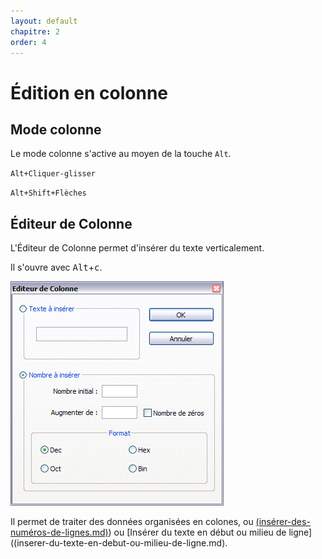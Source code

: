 ```yaml
---
layout: default
chapitre: 2
order: 4
---
```

# Édition en colonne

## Mode colonne

Le mode colonne s'active au moyen de la touche `Alt`.

`Alt+Cliquer-glisser`

`Alt+Shift+Flèches`

## Éditeur de Colonne

L'Éditeur de Colonne permet d'insérer du texte verticalement.

Il s'ouvre avec <kbd>Alt</kbd>+<kbd>c</kbd>.

![L'Éditeur de Colonne](/images/notepadpp_editeurcolonnes.png)

Il permet de traiter des données organisées en colones, ou [(insérer-des-numéros-de-lignes.md)](insérer-des-numéros-de-lignes.md)) ou [Insérer du texte en début ou milieu de ligne]((inserer-du-texte-en-debut-ou-milieu-de-ligne.md).
